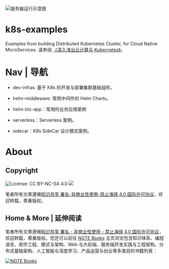 ![服务器运行示意图](https://s2.ax1x.com/2020/01/16/lvSRnH.md.png)

# k8s-examples

Examples from building Distributed Kubernetes Cluster, for Cloud Native MicroServices. 请参阅 [《深入浅出云计算与 Kubernetes》](https://github.com/wx-chevalier/Cloud-Series)。

# Nav | 导航

- dev-infras: 基于 K8s 的开发与部署集群基础组件。

- helm-middleware: 常用中间件的 Helm Charts。

- helm-biz-app：常用的业务应用案例

- serverless：Serverless 案例。

- sidecar：K8s SideCar 设计模式案例。

# About

## Copyright

![License: CC BY-NC-SA 4.0](https://img.shields.io/badge/License-CC%20BY--NC--SA%204.0-lightgrey.svg) ![](https://parg.co/bDm)

笔者所有文章遵循[知识共享 署名-非商业性使用-禁止演绎 4.0 国际许可协议](https://creativecommons.org/licenses/by-nc-nd/4.0/deed.zh)，欢迎转载，尊重版权。

## Home & More | 延伸阅读

笔者所有文章遵循[知识共享 署名 - 非商业性使用 - 禁止演绎 4.0 国际许可协议](https://creativecommons.org/licenses/by-nc-nd/4.0/deed.zh)，欢迎转载，尊重版权。您还可以前往 [NGTE Books](https://ng-tech.icu/books/) 主页浏览包含知识体系、编程语言、软件工程、模式与架构、Web 与大前端、服务端开发实践与工程架构、分布式基础架构、人工智能与深度学习、产品运营与创业等多类目的书籍列表：

[![NGTE Books](https://s2.ax1x.com/2020/01/18/19uXtI.png)](https://ng-tech.icu/books/)
